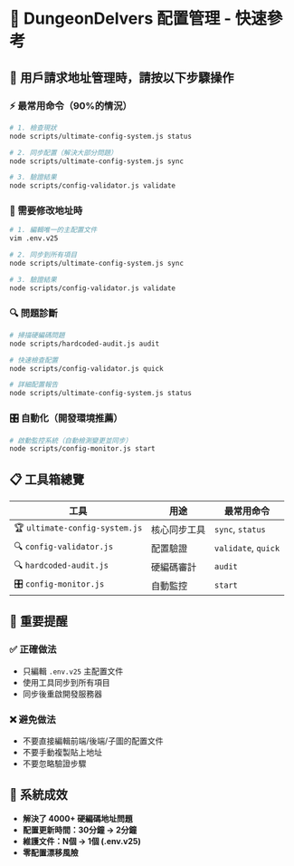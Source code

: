 # 🚀 DungeonDelvers 配置管理 - 快速參考

## 🎯 用戶請求地址管理時，請按以下步驟操作

### ⚡ 最常用命令（90%的情況）

```bash
# 1. 檢查現狀
node scripts/ultimate-config-system.js status

# 2. 同步配置（解決大部分問題）
node scripts/ultimate-config-system.js sync

# 3. 驗證結果
node scripts/config-validator.js validate
```

### 🔧 需要修改地址時

```bash
# 1. 編輯唯一的主配置文件
vim .env.v25

# 2. 同步到所有項目
node scripts/ultimate-config-system.js sync

# 3. 驗證結果
node scripts/config-validator.js validate
```

### 🔍 問題診斷

```bash
# 掃描硬編碼問題
node scripts/hardcoded-audit.js audit

# 快速檢查配置
node scripts/config-validator.js quick

# 詳細配置報告
node scripts/ultimate-config-system.js status
```

### 🎛️ 自動化（開發環境推薦）

```bash
# 啟動監控系統（自動檢測變更並同步）
node scripts/config-monitor.js start
```

## 📋 工具箱總覽

| 工具 | 用途 | 最常用命令 |
|------|------|-----------|
| 🏆 `ultimate-config-system.js` | 核心同步工具 | `sync`, `status` |
| 🔍 `config-validator.js` | 配置驗證 | `validate`, `quick` |
| 🔍 `hardcoded-audit.js` | 硬編碼審計 | `audit` |
| 🎛️ `config-monitor.js` | 自動監控 | `start` |

## 🚨 重要提醒

### ✅ 正確做法
- 只編輯 `.env.v25` 主配置文件
- 使用工具同步到所有項目
- 同步後重啟開發服務器

### ❌ 避免做法
- 不要直接編輯前端/後端/子圖的配置文件
- 不要手動複製貼上地址
- 不要忽略驗證步驟

## 🎉 系統成效

- **解決了 4000+ 硬編碼地址問題**
- **配置更新時間：30分鐘 → 2分鐘**
- **維護文件：N個 → 1個 (.env.v25)**
- **零配置漂移風險**